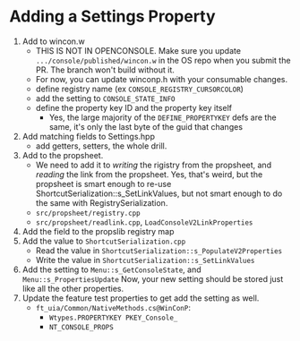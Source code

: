 # Adding a Settings Property

1. Add to wincon.w
    * THIS IS NOT IN OPENCONSOLE. Make sure you update
      `.../console/published/wincon.w` in the OS repo when you submit the PR.
      The branch won't build without it.
    * For now, you can update winconp.h with your consumable changes.
    * define registry name (ex `CONSOLE_REGISTRY_CURSORCOLOR`)
    * add the setting to `CONSOLE_STATE_INFO`
    * define the property key ID and the property key itself
        - Yes, the large majority of the `DEFINE_PROPERTYKEY` defs are the same, it's only the last byte of the guid that changes
2. Add matching fields to Settings.hpp
    - add getters, setters, the whole drill.
3. Add to the propsheet.
    - We need to add it to *writing* the rigistry from the propsheet, and *reading* the link from the propsheet. Yes, that's weird, but the propsheet is smart enough to re-use ShortcutSerialization::s_SetLinkValues, but not smart enough to do the same with RegistrySerialization.
    - `src/propsheet/registry.cpp`
    - `src/propsheet/readlink.cpp`, `LoadConsoleV2LinkProperties`
4. Add the field to the propslib registry map
5. Add the value to `ShortcutSerialization.cpp`
    - Read the value in `ShortcutSerialization::s_PopulateV2Properties`
    - Write the value in `ShortcutSerialization::s_SetLinkValues`
6. Add the setting to `Menu::s_GetConsoleState`, and `Menu::s_PropertiesUpdate`
Now, your new setting should be stored just like all the other properties.
7. Update the feature test properties to get add the setting as well.
    - `ft_uia/Common/NativeMethods.cs@WinConP`:
        - `Wtypes.PROPERTYKEY PKEY_Console_`
        - `NT_CONSOLE_PROPS`
